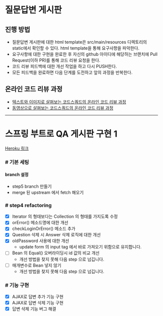 # 질문답변 게시판
## 진행 방법
* 질문답변 게시판에 대한 html template은 src/main/resources 디렉토리의 static에서 확인할 수 있다. html template을 통해 요구사항을 파악한다.
* 요구사항에 대한 구현을 완료한 후 자신의 github 아이디에 해당하는 브랜치에 Pull Request(이하 PR)를 통해 코드 리뷰 요청을 한다.
* 코드 리뷰 피드백에 대한 개선 작업을 하고 다시 PUSH한다.
* 모든 피드백을 완료하면 다음 단계를 도전하고 앞의 과정을 반복한다.

## 온라인 코드 리뷰 과정
* [텍스트와 이미지로 살펴보는 코드스쿼드의 온라인 코드 리뷰 과정](https://github.com/code-squad/codesquad-docs/blob/master/codereview/README.md)
* [동영상으로 살펴보는 코드스쿼드의 온라인 코드 리뷰 과정](https://youtu.be/a5c9ku-_fok)


----------------------


# 스프링 부트로 QA 게시판 구현 1
[Heroku 링크](https://codesquad-qnaboard.herokuapp.com/)

### # 기본 세팅
#### branch 설정

- step5 branch 만들기
- merge 된 upstream 에서 fetch 해오기

### # step4 refactoring 
- [x] Iterator 의 형태보다는 Collection 의 형태를 가지도록 수정 
- [x] orError() 메소드명에 대한 개선
- [x] checkLoginOrError() 메소드 추가
- [x] Question 삭제 시 Answer 삭제 로직에 대한 개선
- [x] oldPassword 사용에 대한 개선 
    - update form 의 input tag 에서 바로 가져오기 위함으로 유지합니다.
- [ ] Bean 의 Equal() 오버라이딩시 id 값의 비교 개선
    - 개선 방법을 찾지 못해 다음 step 으로 넘깁니다.
- [ ] 매개변수로 Bean 넣지 않기 
    - 개선 방법을 찾지 못해 다음 step 으로 넘깁니다.

### # 기능 구현

- [x] AJAX로 답변 추가 기능 구현
- [x] AJAX로 답변 삭제 기능 구현 
- [x] 답변 삭제 기능 버그 해결 
